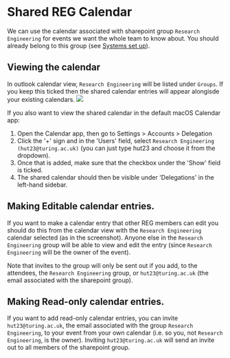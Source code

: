 # Shared REG Calendar

We can use the calendar associated with sharepoint group `Research Engineering` for events we want the whole team to know about. You should already belong to this group (see [Systems set up](https://alan-turing-institute.github.io/REG-handbook/docs/onboarding/new_joiners/systems_set_up/#office-365-groups)). 


## Viewing the calendar

In outlook calendar view, `Research Engineering` will be listed under `Groups`. If you keep this ticked then the shared calendar entries will appear alongisde your existing calendars.
![](https://i.imgur.com/O9hw61N.png)

If you also want to view the shared calendar in the default macOS Calendar app:

1. Open the Calendar app, then go to Settings > Accounts > Delegation
2. Click the '+' sign and in the 'Users' field, select `Research Engineering (hut23@turing.ac.uk)` (you can just type hut23 and choose it from the dropdown).
3. Once that is added, make sure that the checkbox under the 'Show' field is ticked.
4. The shared calendar should then be visible under 'Delegations' in the left-hand sidebar.


## Making Editable calendar entries.

If you want to make a calendar entry that other REG members can edit you should do this from the calendar view with the `Research Engineering` calendar selected (as in the screenshot). Anyone else in the `Research Engineering` group will be able to view and edit the entry (since `Research Engineering` will be the owner of the event).

Note that invites to the group will only be sent out if you add, to the attendees, the `Research Engineering` group, or `hut23@turing.ac.uk` (the email associated with the sharepoint group).

## Making Read-only calendar entries.

If you want to add read-only calendar entries, you can invite `hut23@turing.ac.uk`, the email associated with the group `Research Engineering`, to your event from your own calendar (i.e. so you, not `Research Engineering`, is the owner). Inviting `hut23@turing.ac.uk` will send an invite out to all members of the sharepoint group.

